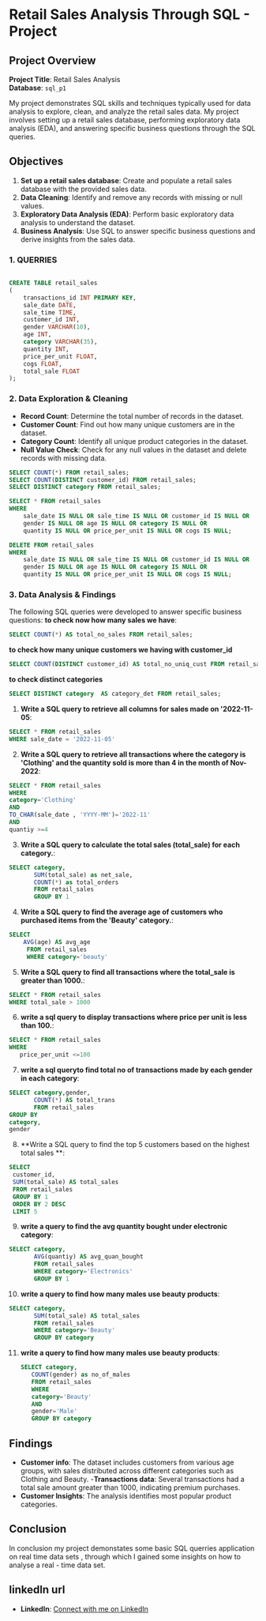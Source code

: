 # Retail Sales Analysis Through SQL - Project

## Project Overview

**Project Title**: Retail Sales Analysis   
**Database**: `sql_p1`

My project  demonstrates SQL skills and techniques typically used for data analysis to explore, clean, and analyze the  retail sales data. My project involves setting up a retail sales database, performing exploratory data analysis (EDA), and answering specific business questions through the SQL queries.

## Objectives

1. **Set up a retail sales database**: Create and populate a retail sales database with the provided sales data.
2. **Data Cleaning**: Identify and remove any records with missing or null values.
3. **Exploratory Data Analysis (EDA)**: Perform basic exploratory data analysis to understand the dataset.
4. **Business Analysis**: Use SQL to answer specific business questions and derive insights from the sales data.


### 1. QUERRIES

```sql

CREATE TABLE retail_sales
(
    transactions_id INT PRIMARY KEY,
    sale_date DATE,	
    sale_time TIME,
    customer_id INT,	
    gender VARCHAR(10),
    age INT,
    category VARCHAR(35),
    quantity INT,
    price_per_unit FLOAT,	
    cogs FLOAT,
    total_sale FLOAT
);
```

### 2. Data Exploration & Cleaning

- **Record Count**: Determine the total number of records in the dataset.
- **Customer Count**: Find out how many unique customers are in the dataset.
- **Category Count**: Identify all unique product categories in the dataset.
- **Null Value Check**: Check for any null values in the dataset and delete records with missing data.

```sql
SELECT COUNT(*) FROM retail_sales;
SELECT COUNT(DISTINCT customer_id) FROM retail_sales;
SELECT DISTINCT category FROM retail_sales;

SELECT * FROM retail_sales
WHERE 
    sale_date IS NULL OR sale_time IS NULL OR customer_id IS NULL OR 
    gender IS NULL OR age IS NULL OR category IS NULL OR 
    quantity IS NULL OR price_per_unit IS NULL OR cogs IS NULL;

DELETE FROM retail_sales
WHERE 
    sale_date IS NULL OR sale_time IS NULL OR customer_id IS NULL OR 
    gender IS NULL OR age IS NULL OR category IS NULL OR 
    quantity IS NULL OR price_per_unit IS NULL OR cogs IS NULL;
```

### 3. Data Analysis & Findings

The following SQL queries were developed to answer specific business questions:
**to check now how many sales we have**:
```sql
SELECT COUNT(*) AS total_no_sales FROM retail_sales;
```
**to check how many unique customers we having with customer_id**
```sql
SELECT COUNT(DISTINCT customer_id) AS total_no_uniq_cust FROM retail_sales;
```
**to check distinct categories**
```sql
SELECT DISTINCT category  AS category_det FROM retail_sales;
```


1. **Write a SQL query to retrieve all columns for sales made on '2022-11-05**:
```sql
SELECT * FROM retail_sales
WHERE sale_date = '2022-11-05'

```

2. **Write a SQL query to retrieve all transactions where the category is 'Clothing' and the quantity sold is more than 4 in the month of Nov-2022**:
```sql
SELECT * FROM retail_sales
WHERE
category='Clothing'
AND
TO_CHAR(sale_date , 'YYYY-MM')='2022-11'
AND
quantiy >=4
```

3. **Write a SQL query to calculate the total sales (total_sale) for each category.**:
```sql
SELECT category,
       SUM(total_sale) as net_sale,
	   COUNT(*) as total_orders
	   FROM retail_sales
	   GROUP BY 1
```

4. **Write a SQL query to find the average age of customers who purchased items from the 'Beauty' category.**:
```sql
SELECT 
    AVG(age) AS avg_age
	 FROM retail_sales
	 WHERE category='beauty'
```

5. **Write a SQL query to find all transactions where the total_sale is greater than 1000.**:
```sql
SELECT * FROM retail_sales
WHERE total_sale > 1000
```

6. **write a sql query to display transactions where price per unit is less than 100.**:
```sql
SELECT * FROM retail_sales
WHERE 
   price_per_unit <=100
```

7. **write a sql queryto find total no of transactions made by each gender in each category**:
```sql
SELECT category,gender,
       COUNT(*) AS total_trans
	   FROM retail_sales
GROUP BY
category,
gender
```

8. **Write a SQL query to find the top 5 customers based on the highest total sales **:
```sql
SELECT 
 customer_id,
 SUM(total_sale) AS total_sales
 FROM retail_sales
 GROUP BY 1
 ORDER BY 2 DESC
 LIMIT 5
```

9. **write a query to find the avg quantity bought under electronic category**:
```sql
SELECT category,
       AVG(quantiy) AS avg_quan_bought
	   FROM retail_sales
	   WHERE category='Electronics'
	   GROUP BY 1
```

10. **write a query to find how many males use beauty products**:
```sql
SELECT category,
       SUM(total_sale) AS total_sales
	   FROM retail_sales
	   WHERE category='Beauty'
	   GROUP BY category
```
11. **write a query to find how many males use beauty products**:
    ```sql
    SELECT category,
       COUNT(gender) as no_of_males
	   FROM retail_sales
	   WHERE 
	   category='Beauty'
	   AND
	   gender='Male'
	   GROUP BY category
    ```
    

## Findings

- **Customer info**: The dataset includes customers from various age groups, with sales distributed across different categories such as Clothing and Beauty.
-**Transactions data**: Several transactions had a total sale amount greater than 1000, indicating premium purchases.
- **Customer Insights**: The analysis identifies  most popular product categories.

## Conclusion

In conclusion my project demonstates some basic SQL querries application on real time 
data sets , through which I gained some insights on how to analyse a real - time data 
set.

## linkedIn url
- **LinkedIn**: [Connect with me on LinkedIn](https://www.linkedin.com/in/gadde-sai-spandana-b450b9301)

